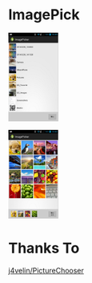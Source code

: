 ImagePick
======================
![demo](/1.png)

![demo](/2.png)








Thanks To
========================
[j4velin/PictureChooser](https://github.com/j4velin/PictureChooser)

